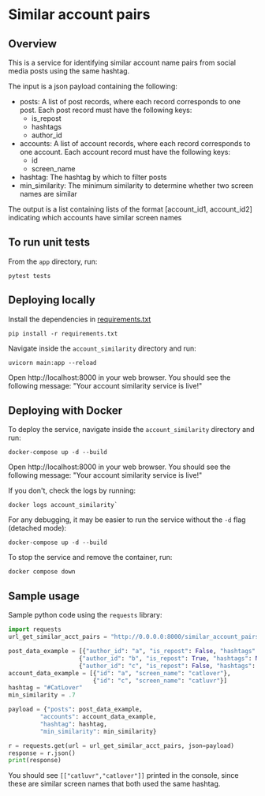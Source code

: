 # Similar account pairs

## Overview
This is a service for identifying similar account name pairs from social media posts using the same hashtag.

The input is a json payload containing the following:
- posts: A list of post records, where each record corresponds to one post. Each post record must have the following keys:
  - is_repost
  - hashtags
  - author_id
- accounts: A list of account records, where each record corresponds to one account. Each account record must have the following keys:
  - id
  - screen_name
- hashtag: The hashtag by which to filter posts
- min_similarity: The minimum similarity to determine whether two screen names are similar


The output is a list containing lists of the format [account_id1, account_id2] indicating which accounts have similar screen names

## To run unit tests
From the `app` directory, run:
```commandline
pytest tests
```

## Deploying locally

Install the dependencies in [requirements.txt](./requirements.txt) 
```commandline
pip install -r requirements.txt
```

Navigate inside the `account_similarity` directory and run:
```commandline
uvicorn main:app --reload
```

Open http://localhost:8000 in your web browser. You should see the following message: "Your account similarity service is live!"

## Deploying with Docker

To deploy the service, navigate inside the `account_similarity` directory and run:

```commandline
docker-compose up -d --build
```

Open http://localhost:8000 in your web browser. You should see the following message: "Your account similarity service is live!"

If you don't, check the logs by running:
```commandline
docker logs account_similarity`
```

For any debugging, it may be easier to run the service without the `-d` flag (detached mode):
```commandline
docker-compose up -d --build
```

To stop the service and remove the container, run:
```commandline
docker compose down
```


## Sample usage

Sample python code using the `requests` library:

```python
import requests
url_get_similar_acct_pairs = "http://0.0.0.0:8000/similar_account_pairs/"

post_data_example = [{"author_id": "a", "is_repost": False, "hashtags": ["#CatLover", "#catlife"]},
                    {"author_id": "b", "is_repost": True, "hashtags": None},
                    {"author_id": "c", "is_repost": False, "hashtags": ["#CatLover"]}]
account_data_example = [{"id": "a", "screen_name": "catlover"}, 
                        {"id": "c", "screen_name": "catluvr"}]
hashtag = "#CatLover"
min_similarity = .7

payload = {"posts": post_data_example,
         "accounts": account_data_example,
         "hashtag": hashtag,
         "min_similarity": min_similarity}

r = requests.get(url = url_get_similar_acct_pairs, json=payload)
response = r.json()
print(response)
```

You should see `[["catluvr","catlover"]]` printed in the console, since these are similar screen names that both used
the same hashtag. 

